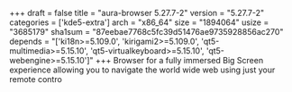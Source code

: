 +++
draft = false
title = "aura-browser 5.27.7-2"
version = "5.27.7-2"
categories = ['kde5-extra']
arch = "x86_64"
size = "1894064"
usize = "3685179"
sha1sum = "87eebae7768c5fc39d51476ae9735928856ac270"
depends = "['ki18n>=5.109.0', 'kirigami2>=5.109.0', 'qt5-multimedia>=5.15.10', 'qt5-virtualkeyboard>=5.15.10', 'qt5-webengine>=5.15.10']"
+++
Browser for a fully immersed Big Screen experience allowing you to navigate the world wide web using just your remote contro